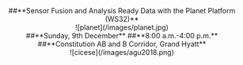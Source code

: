 <center>
##**Sensor Fusion and Analysis Ready Data with the Planet Platform (WS32)**
<center>![planet](/images/planet.jpg)</center>
##**Sunday, 9th December**
##**8:00 a.m.-4:00 p.m.**
##**Constitution AB and B Corridor, Grand Hyatt**
</center>

<center>![cicese](/images/agu2018.png)</center>
